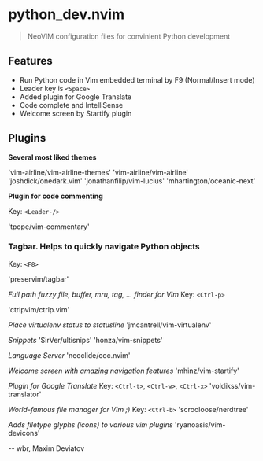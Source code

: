 # python_dev.nvim
> NeoVIM configuration files for convinient Python development


## Features
- Run Python code in Vim embedded terminal by F9 (Normal/Insert mode)
- Leader key is `<Space>`
- Added plugin for Google Translate
- Code complete and IntelliSense
- Welcome screen by Startify plugin

## Plugins

**Several most liked themes**

'vim-airline/vim-airline-themes'
'vim-airline/vim-airline'
'joshdick/onedark.vim'
'jonathanfilip/vim-lucius'
'mhartington/oceanic-next'

**Plugin for code commenting**

Key: `<Leader-/>`

'tpope/vim-commentary'

### Tagbar. Helps to quickly navigate Python objects

Key: `<F8>`

'preservim/tagbar'

*Full path fuzzy file, buffer, mru, tag, ... finder for Vim*
Key: `<Ctrl-p>`

'ctrlpvim/ctrlp.vim'

*Place virtualenv status to statusline*
'jmcantrell/vim-virtualenv'

*Snippets*
'SirVer/ultisnips'
'honza/vim-snippets'

*Language Server*
'neoclide/coc.nvim'

*Welcome screen with amazing navigation features*
'mhinz/vim-startify'

*Plugin for Google Translate*
Key: `<Ctrl-t>`, `<Ctrl-w>`, `<Ctrl-x>`
'voldikss/vim-translator'

*World-famous file manager for Vim ;)*
Key: `<Ctrl-b>`
'scrooloose/nerdtree'

*Adds filetype glyphs (icons) to various vim plugins*
'ryanoasis/vim-devicons' 

--
wbr, Maxim Deviatov

